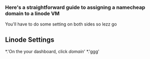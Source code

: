 ### Here's a straightforward guide to assigning a namecheap domain to a linode VM  
You'll have to do some setting on both sides so lezz go

## Linode Settings
*.'On the your dashboard, click _domain_'
*.'ggg'
